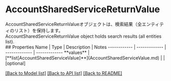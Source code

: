 # AccountSharedServiceReturnValue

<div lang=\"ja\">AccountSharedServiceReturnValueオブジェクトは、検索結果（全エンティティのリスト）を保持します。</div> <div lang=\"en\">AccountSharedServiceReturnValue object holds search results (all entities list).</div> 
## Properties
Name | Type | Description | Notes
------------ | ------------- | ------------- | -------------
**values** | [**list[AccountSharedServiceValue]**](AccountSharedServiceValue.md) |  | [optional] 

[[Back to Model list]](../README.md#documentation-for-models) [[Back to API list]](../README.md#documentation-for-api-endpoints) [[Back to README]](../README.md)


